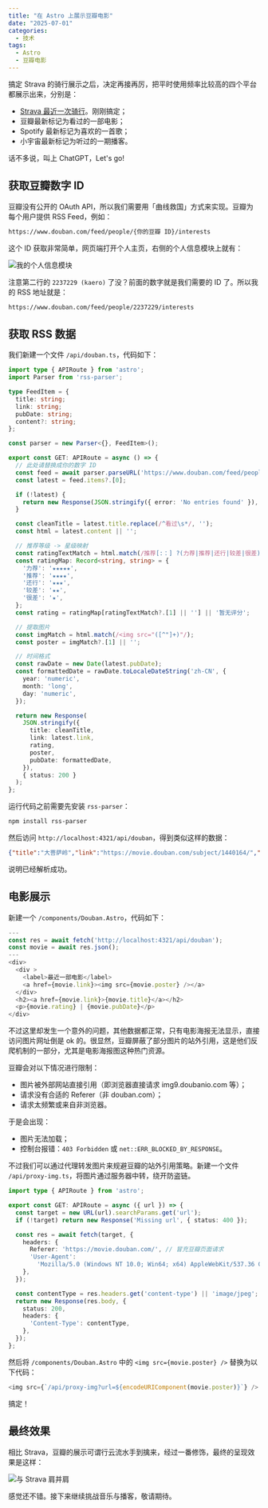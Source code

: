 ```yaml
---
title: "在 Astro 上展示豆瓣电影"
date: "2025-07-01"
categories: 
  - 技术
tags:
  - Astro
  - 豆瓣电影
---
```

搞定 Strava 的骑行展示之后，决定再接再厉，把平时使用频率比较高的四个平台都展示出来，分别是：

- [Strava 最近一次骑行](/blog/strava-on-astro)。刚刚搞定；
- 豆瓣最新标记为看过的一部电影；
- Spotify 最新标记为喜欢的一首歌；
- 小宇宙最新标记为听过的一期播客。

话不多说，叫上 ChatGPT，Let's go!

## 获取豆瓣数字 ID

豆瓣没有公开的 OAuth API，所以我们需要用「曲线救国」方式来实现。豆瓣为每个用户提供 RSS Feed，例如：

```bash
https://www.douban.com/feed/people/{你的豆瓣 ID}/interests
```

这个 ID 获取非常简单，网页端打开个人主页，右侧的个人信息模块上就有：

![我的个人信息模块](https://media.kaerozhi.com/2025/07/52c480ed281aa9f57de43f37076c27c7.webp)

注意第二行的 `2237229 (kaero)` 了没？前面的数字就是我们需要的 ID 了。所以我的 RSS 地址就是：

```bash
https://www.douban.com/feed/people/2237229/interests
```

## 获取 RSS 数据

我们新建一个文件 `/api/douban.ts`，代码如下：

```typescript
import type { APIRoute } from 'astro';
import Parser from 'rss-parser';

type FeedItem = {
  title: string;
  link: string;
  pubDate: string;
  content?: string;
};

const parser = new Parser<{}, FeedItem>();

export const GET: APIRoute = async () => {
  // 此处请替换成你的数字 ID
  const feed = await parser.parseURL('https://www.douban.com/feed/people/{YOUR-ID}/interests');
  const latest = feed.items?.[0];

  if (!latest) {
    return new Response(JSON.stringify({ error: 'No entries found' }), { status: 404 });
  }

  const cleanTitle = latest.title.replace(/^看过\s*/, '');
  const html = latest.content || '';

  // 推荐等级 -> 星级映射
  const ratingTextMatch = html.match(/推荐[:：] ?(力荐|推荐|还行|较差|很差)/);
  const ratingMap: Record<string, string> = {
    '力荐': '★★★★★',
    '推荐': '★★★★',
    '还行': '★★★',
    '较差': '★★',
    '很差': '★',
  };
  const rating = ratingMap[ratingTextMatch?.[1] || ''] || '暂无评分';

  // 提取图片
  const imgMatch = html.match(/<img src="([^"]+)"/);
  const poster = imgMatch?.[1] || '';

  // 时间格式
  const rawDate = new Date(latest.pubDate);
  const formattedDate = rawDate.toLocaleDateString('zh-CN', {
    year: 'numeric',
    month: 'long',
    day: 'numeric',
  });

  return new Response(
    JSON.stringify({
      title: cleanTitle,
      link: latest.link,
      rating,
      poster,
      pubDate: formattedDate,
    }),
    { status: 200 }
  );
};

```

运行代码之前需要先安装 `rss-parser`：

```bash
npm install rss-parser
```

然后访问 `http://localhost:4321/api/douban`，得到类似这样的数据：

```json
{"title":"大菩萨岭","link":"https://movie.douban.com/subject/1440164/","rating":"★★★★","poster":"https://img1.doubanio.com/view/photo/s_ratio_poster/public/p2187846310.jpg","pubDate":"2025年6月21日"}
```

说明已经解析成功。

## 电影展示

新建一个 `/components/Douban.Astro`，代码如下：

```typescript
---
const res = await fetch('http://localhost:4321/api/douban');
const movie = await res.json();
---
<div>
  <div >
    <label>最近一部电影</label>
    <a href={movie.link}><img src={movie.poster} /></a>
  </div>
  <h2><a href={movie.link}>{movie.title}</a></h2>
  <p>{movie.rating} | {movie.pubDate}</p>
</div>
```

不过这里却发生一个意外的问题，其他数据都正常，只有电影海报无法显示，直接访问图片网址倒是 ok 的。很显然，豆瓣屏蔽了部分图片的站外引用，这是他们反爬机制的一部分，尤其是电影海报图这种热门资源。

豆瓣会对以下情况进行限制：

- 图片被外部网站直接引用（即浏览器直接请求 img9.doubanio.com 等）；
- 请求没有合适的 Referer（非 douban.com）；
- 请求太频繁或来自非浏览器。

于是会出现：

- 图片无法加载；
- 控制台报错：`403 Forbidden` 或 `net::ERR_BLOCKED_BY_RESPONSE`。

不过我们可以通过代理转发图片来规避豆瓣的站外引用策略。新建一个文件 `/api/proxy-img.ts`，将图片通过服务器中转，绕开防盗链。

```typescript
import type { APIRoute } from 'astro';

export const GET: APIRoute = async ({ url }) => {
  const target = new URL(url).searchParams.get('url');
  if (!target) return new Response('Missing url', { status: 400 });

  const res = await fetch(target, {
    headers: {
      Referer: 'https://movie.douban.com/', // 冒充豆瓣页面请求
      'User-Agent':
        'Mozilla/5.0 (Windows NT 10.0; Win64; x64) AppleWebKit/537.36 Chrome/114.0.0.0 Safari/537.36',
    },
  });

  const contentType = res.headers.get('content-type') || 'image/jpeg';
  return new Response(res.body, {
    status: 200,
    headers: {
      'Content-Type': contentType,
    },
  });
};

```

然后将 `/components/Douban.Astro` 中的 `<img src={movie.poster} />` 替换为以下代码：

```typescript
<img src={`/api/proxy-img?url=${encodeURIComponent(movie.poster)}`} />
```

搞定！

## 最终效果

相比 Strava，豆瓣的展示可谓行云流水手到擒来，经过一番修饰，最终的呈现效果是这样：

![与 Strava 肩并肩](https://media.kaerozhi.com/2025/07/289812e99cc205bd81ac70f91011bc25.webp)

感觉还不错。接下来继续挑战音乐与播客，敬请期待。